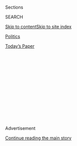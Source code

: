 <div id="app">

<div>

<div>

<div>

<div class="NYTAppHideMasthead css-1q2w90k e1suatyy0">

<div class="section css-ui9rw0 e1suatyy2">

<div class="css-eph4ug er09x8g0">

<div class="css-6n7j50">

</div>

<span class="css-1dv1kvn">Sections</span>

<div class="css-10488qs">

<span class="css-1dv1kvn">SEARCH</span>

</div>

[Skip to content](#site-content)[Skip to site
index](#site-index)

</div>

<div id="masthead-section-label" class="css-1wr3we4 eaxe0e00">

[Politics](https://www.nytimes.com/section/politics)

</div>

<div class="css-10698na e1huz5gh0">

</div>

</div>

<div id="masthead-bar-one" class="section hasLinks css-15hmgas e1csuq9d3">

<div class="css-uqyvli e1csuq9d0">

</div>

<div class="css-1uqjmks e1csuq9d1">

</div>

<div class="css-9e9ivx">

[](https://myaccount.nytimes.com/auth/login?response_type=cookie&client_id=vi)

</div>

<div class="css-1bvtpon e1csuq9d2">

[Today’s
Paper](https://www.nytimes.com/section/todayspaper)

</div>

</div>

</div>

</div>

<div data-aria-hidden="false">

<div id="site-content" data-role="main">

<div>

<div class="css-1aor85t" style="opacity:0.000000001;z-index:-1;visibility:hidden">

<div class="css-1hqnpie">

<div class="css-epjblv">

<span class="css-17xtcya">[Politics](/section/politics)</span><span class="css-x15j1o">|</span><span class="css-fwqvlz">Michael
Flynn Is Harsh Judge of C.I.A.’s
Role</span>

</div>

<div class="css-k008qs">

<div class="css-1iwv8en">

<span class="css-18z7m18"></span>

<div>

</div>

</div>

<span class="css-1n6z4y">https://nyti.ms/2gAR7xS</span>

<div class="css-1705lsu">

<div class="css-4xjgmj">

<div class="css-4skfbu" data-role="toolbar" data-aria-label="Social Media Share buttons, Save button, and Comments Panel with current comment count" data-testid="share-tools">

  - 
  - 
  - 
  - 
    
    <div class="css-6n7j50">
    
    </div>

  - 

</div>

</div>

</div>

</div>

</div>

</div>

<div class="css-13pd83m">

</div>

<div id="top-wrapper" class="css-1sy8kpn">

<div id="top-slug" class="css-l9onyx">

Advertisement

</div>

[Continue reading the main
story](#after-top)

<div class="ad top-wrapper" style="text-align:center;height:100%;display:block;min-height:250px">

<div id="top" class="place-ad" data-position="top" data-size-key="top">

</div>

</div>

<div id="after-top">

</div>

</div>

<div id="sponsor-wrapper" class="css-1hyfx7x">

<div id="sponsor-slug" class="css-19vbshk">

Supported by

</div>

[Continue reading the main
story](#after-sponsor)

<div id="sponsor" class="ad sponsor-wrapper" style="text-align:center;height:100%;display:block">

</div>

<div id="after-sponsor">

</div>

</div>

<div class="css-1vkm6nb ehdk2mb0">

# Michael Flynn Is Harsh Judge of C.I.A.’s Role

</div>

<div class="css-79elbk" data-testid="photoviewer-wrapper">

<div class="css-z3e15g" data-testid="photoviewer-wrapper-hidden">

</div>

<div class="css-1a48zt4 ehw59r15" data-testid="photoviewer-children">

![<span class="css-16f3y1r e13ogyst0" data-aria-hidden="true">Lt. Gen.
Michael T. Flynn, President-elect Donald J. Trump’s pick for national
security adviser, at Trump Tower in Manhattan on
Monday.</span><span class="css-cnj6d5 e1z0qqy90" itemprop="copyrightHolder"><span class="css-1ly73wi e1tej78p0">Credit...</span><span><span>Sam
Hodgson for The New York
Times</span></span></span>](https://static01.nyt.com/images/2016/12/13/us/13flynn/13flynn-articleInline.jpg?quality=75&auto=webp&disable=upscale)

</div>

</div>

<div class="css-xt80pu e12qa4dv0">

<div class="css-18e8msd">

<div class="css-vp77d3 epjyd6m0">

<div class="css-1baulvz">

By [<span class="css-1baulvz last-byline" itemprop="name">Matthew
Rosenberg</span>](http://www.nytimes.com/by/matthew-rosenberg)

</div>

</div>

  - Dec. 12,
    2016

  - 
    
    <div class="css-4xjgmj">
    
    <div class="css-d8bdto" data-role="toolbar" data-aria-label="Social Media Share buttons, Save button, and Comments Panel with current comment count" data-testid="share-tools">
    
      - 
      - 
      - 
      - 
        
        <div class="css-6n7j50">
        
        </div>
    
      - 
    
    </div>
    
    </div>

</div>

</div>

<div class="section meteredContent css-1r7ky0e" name="articleBody" itemprop="articleBody">

<div class="css-1fanzo5 StoryBodyCompanionColumn">

<div class="css-53u6y8">

WASHINGTON — Long before Lt. Gen. Michael T. Flynn became Donald J.
Trump’s choice for [national security
adviser](https://www.nytimes.com/2016/11/18/us/politics/michael-flynn-national-security-adviser-donald-trump.html?_r=0),
he believed that the Central Intelligence Agency had become a political
tool of the Obama administration — a view now echoed by the
president-elect in his mocking dismissals of C.I.A. assessments that
Russia sought to [tip the
election](https://www.nytimes.com/2016/12/11/us/politics/cia-judgment-intelligence-russia-hacking-evidence.html)
in Mr. Trump’s favor.

“They’ve lost sight of who they actually work for,” Mr. Flynn said in an
interview with The New York Times in October 2015. “They work for the
American people. They don’t work for the president of the United
States.” He added, speaking of the agency’s leadership: “Frankly, it’s
become a very political organization.”

Mr. Flynn’s assessment that the C.I.A. is a political arm of the Obama
administration is not widely shared by Republicans or Democrats in
Washington. But it has appeared to have been internalized by the one
person who matters most right now: Mr. Trump.

In the past few days, Mr. Trump has sought to portray reports of the
agency’s assessments that Russia actively tried to interfere in the
election as a desperate attempt by sore losers to taint his presidency
before it begins. His denigration of C.I.A. officials as “the same
people that said Saddam Hussein had weapons of mass destruction” has
opened up an extraordinary rift between the president-elect and the
nation’s intelligence community that is unlikely to be bridged anytime
soon.

</div>

</div>

<div class="css-1fanzo5 StoryBodyCompanionColumn">

<div class="css-53u6y8">

Although it is unclear how much Mr. Flynn, 57, is responsible for Mr.
Trump’s response to the C.I.A. assessment, during the presidential
campaign he had substantial influence on the president-elect. He brought
to the campaign views on Muslims and national security that tended to
hew far closer to the right-wing fringes than the mainstream of the
Republican Party.

Mr. Flynn also appears to have helped set the tone for Mr. Trump’s testy
relationship with the intelligence community. In August, when the Trump
campaign received its first intelligence briefing, Mr. Flynn was so
combative with the briefers that another person in the room had to urge
him to settle down, according to a person familiar with the episode who
was told about it in
confidence.

</div>

</div>

<div class="css-1sngw6j">

[](https://www.nytimes.com/interactive/2016/us/politics/donald-trump-administration.html)

<div class="css-1eoytci">

![](https://static01.nyt.com/images/2016/11/11/us/politics/donald-trump-administration-1478905372015/donald-trump-administration-1478905372015-square640.jpg)

</div>

<div class="css-1rha1bf">

## Donald Trump’s Cabinet Is Complete. Here’s the Full List.

A list of appointees and nominees for top posts in the new
administration.

</div>

</div>

<div class="css-1fanzo5 StoryBodyCompanionColumn">

<div class="css-53u6y8">

On any number of issues — from the Obama administration’s failure to
foresee the rise of the Islamic State to Mr. Flynn’s ouster as chief of
the Defense Intelligence Agency, the intelligence arm of the Defense
Department — he has made it clear in recent years that he sees the
political hand of the C.I.A. at work.

As director of the D.I.A. from 2012 to 2014, he pushed hard for his
agency, long treated as second-rate by the C.I.A., to be given greater
access to the trove of documents and other materials seized during the
raid that killed Osama bin Laden in Abbottabad, Pakistan, in May 2011.
The C.I.A. controlled the material, and Mr. Flynn became convinced that
the agency was refusing to share or declassify much of it because of
fears that it would undermine the administration’s narrative about Al
Qaeda’s waning strength at the time Bin Laden was killed.

</div>

</div>

<div class="css-1fanzo5 StoryBodyCompanionColumn">

<div class="css-53u6y8">

“It’s all political with” the C.I.A. leadership, Mr. Flynn said in the
2015 interview, which focused on the rise of the Islamic State and
American national security.

“If they put out what we knew, then the president could have not said,
in a national election, ‘Al Qaeda’s on the run and we’ve killed Bin
Laden,’” he said, referring to Mr. Obama’s 2012 re-election campaign.
“Even today, he talks about Bin Laden as though that was a stroke of
genius.”

Mr. Flynn also questioned the decision to kill Bin Laden. “Killing Bin
Laden was the wrong thing to do,” he said. “They could have captured
him.”

In killing Bin Laden, he said, “we created a new version of Allah.”

“What we should have done is shown him to be a decrepit old guy, put him
in a freaking cage, in a cell, and put him on trial,” Mr. Flynn added.
“Make it a big messy trial, make it global.”

Mr. Flynn has also said that the C.I.A., at the urging of the White
House, was playing down warnings from the D.I.A. about the resurgence of
Al Qaeda in Iraq, which would later become the Islamic State. “I’m
telling you, the C.I.A. has a lot to reflect on because of this,” he
said.

A number of current and former officials dispute Mr. Flynn’s account,
saying concerns about the resurgence of Islamist militants in the midst
of Syria’s civil war were widespread in the intelligence community.

Mr. Flynn, who was fired from the D.I.A. after serving only two years of
a three-year appointment, has described his dismissal as an act of
political retribution by the C.I.A. and Obama administration officials
who did not want to hear what he was saying.

</div>

</div>

<div class="css-1fanzo5 StoryBodyCompanionColumn">

<div class="css-53u6y8">

Other officials, including some with direct knowledge of the decision to
dismiss Mr. Flynn, said he was forced out for a more straightforward
reason: He was not a good manager, and his efforts to reform the agency
left it in chaos.

It was not Mr. Flynn’s first run-in with the civilian intelligence
community. The ill will stretches back years, current and former
officials said, and it transformed into open hostility when Mr. Flynn
was running military intelligence under Gen. Stanley A. McChrystal in
Afghanistan.

In January 2010, after less than a year on the job, Mr. Flynn released a
paper, “[Fixing
Intel](https://www.cnas.org/publications/reports/fixing-intel-a-blueprint-for-making-intelligence-relevant-in-afghanistan),”
that was highly critical of American intelligence work in Afghanistan.
It bluntly stated that “the U.S. intelligence community is only
marginally relevant to the overall strategy,” and said that it had only
itself to blame because it had failed to understand Afghanistan’s
cultural complexities.

The paper was widely praised in defense circles as insightful. But at
the C.I.A., officials were furious at what they saw as a direct attack
on the aptitude and professionalism of the roughly 1,000 agency
personnel who were serving in Afghanistan at the time.

They were also incensed at the timing of the paper, which became public
five days after a suicide attack that killed seven C.I.A. officers at a
base in eastern Afghanistan. Mr. Flynn’s searing critique was seen at
the agency as the height of insensitivity.

Mr. Flynn has been unapologetic about his views of not only the C.I.A.
but other national security agencies, including the D.I.A. under his
leadership.

“They’ve really been lying to the American public,” he said in the
interview, referring to the Obama administration and much of the
national security and intelligence establishment. “The Department of
Defense and those of us that have allowed this sort of a happy talk —
‘We’re moving in the right direction, things are working.’ It’s not.
The Taliban are going to come back into power, or ISIS is going to come
back into power.”

</div>

</div>

</div>

<div>

</div>

<div>

</div>

<div>

</div>

<div>

<div id="bottom-wrapper" class="css-1ede5it">

<div id="bottom-slug" class="css-l9onyx">

Advertisement

</div>

[Continue reading the main
story](#after-bottom)

<div id="bottom" class="ad bottom-wrapper" style="text-align:center;height:100%;display:block;min-height:90px">

</div>

<div id="after-bottom">

</div>

</div>

</div>

</div>

</div>

## Site Index

<div>

</div>

## Site Information Navigation

  - [© <span>2020</span> <span>The New York Times
    Company</span>](https://help.nytimes.com/hc/en-us/articles/115014792127-Copyright-notice)

<!-- end list -->

  - [NYTCo](https://www.nytco.com/)
  - [Contact
    Us](https://help.nytimes.com/hc/en-us/articles/115015385887-Contact-Us)
  - [Work with us](https://www.nytco.com/careers/)
  - [Advertise](https://nytmediakit.com/)
  - [T Brand Studio](http://www.tbrandstudio.com/)
  - [Your Ad
    Choices](https://www.nytimes.com/privacy/cookie-policy#how-do-i-manage-trackers)
  - [Privacy](https://www.nytimes.com/privacy)
  - [Terms of
    Service](https://help.nytimes.com/hc/en-us/articles/115014893428-Terms-of-service)
  - [Terms of
    Sale](https://help.nytimes.com/hc/en-us/articles/115014893968-Terms-of-sale)
  - [Site
    Map](https://spiderbites.nytimes.com)
  - [Help](https://help.nytimes.com/hc/en-us)
  - [Subscriptions](https://www.nytimes.com/subscription?campaignId=37WXW)

</div>

</div>

</div>

</div>
